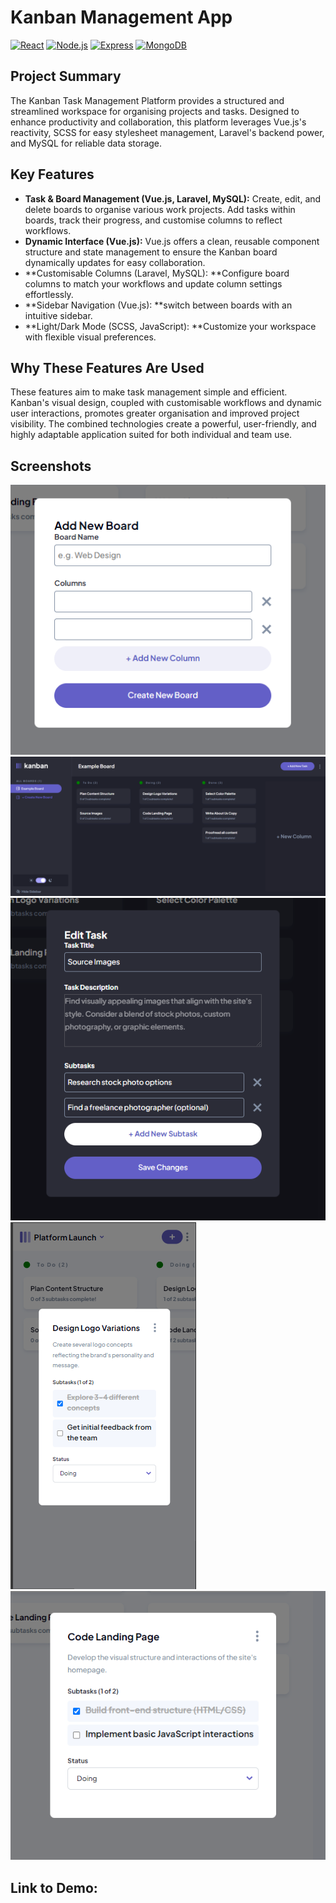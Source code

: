 # Kanban Management App

[![React](https://img.shields.io/badge/-React-61DAFB?style=flat&logo=react&logoColor=white)](https://reactjs.org) 
[![Node.js](https://img.shields.io/badge/Node.js-43853D?style=flat-square&logo=node.js&logoColor=white)](https://nodejs.org/) 
[![Express](https://img.shields.io/badge/Express.js-404D59?style=flat-square&logo=express)](https://expressjs.com/) 
[![MongoDB](https://img.shields.io/badge/MongoDB-4EA94B?style=flat-square&logo=mongodb&logoColor=white)](https://www.mongodb.com/)

## Project Summary

The Kanban Task Management Platform provides a structured and streamlined workspace for organising projects and tasks. Designed to enhance productivity and collaboration, this platform leverages Vue.js's reactivity,  SCSS for easy stylesheet management, Laravel's backend power, and MySQL for reliable data storage.

## Key Features 

* **Task & Board Management (Vue.js, Laravel, MySQL):** Create, edit, and delete boards to organise various work projects. Add tasks within boards, track their progress, and customise columns to reflect workflows.
* **Dynamic Interface (Vue.js):** Vue.js offers a clean, reusable component structure and state management to ensure the Kanban board dynamically updates for easy collaboration.
* **Customisable Columns (Laravel, MySQL): **Configure board columns to match your workflows and update column settings effortlessly.
* **Sidebar Navigation (Vue.js): **switch between boards with an intuitive sidebar.
* **Light/Dark Mode (SCSS, JavaScript): **Customize your workspace with flexible visual preferences.


## Why These Features Are Used

These features aim to make task management simple and efficient. Kanban's visual design, coupled with customisable workflows and dynamic user interactions, promotes greater organisation and improved project visibility.  The combined technologies create a powerful, user-friendly, and highly adaptable application suited for both individual and team use.

## Screenshots
![A screenshot showing the create board feature](./screenshots/createBoardKanban.png)
![A screenshot showing the dark mode feature](./screenshots/darkModeKanban.png)
![A screenshot showing the edit task feature](./screenshots/editTaskKanban.png)
![A screenshot showing the mobile view](./screenshots/mobileViewKanban.png)
![A screenshot showing the task detail feature](./screenshots/taskDetailKanban.png)

## Link to Demo: 

